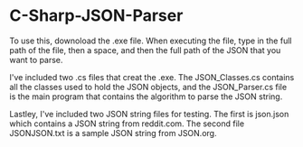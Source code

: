 # C-Sharp-JSON-Parser

To use this, downoload the .exe file.  When executing the file, type in the full path of the file, then a space, and then the full path of the JSON that you want to parse.

I've included two .cs files that creat the .exe.  The JSON_Classes.cs contains all the classes used to hold the JSON objects, and the 
JSON_Parser.cs file is the main program that contains the algorithm to parse the JSON string.

Lastley, I've included two JSON string files for testing.  The first is json.json which contains a JSON string from reddit.com.  The second
file JSONJSON.txt is a sample JSON string from JSON.org.
